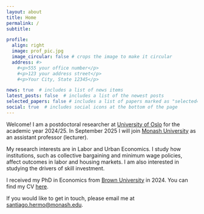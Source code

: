 ```yaml
---
layout: about
title: Home
permalink: /
subtitle: 

profile:
  align: right
  image: prof_pic.jpg
  image_circular: false # crops the image to make it circular
  address: #>
    #<p>555 your office number</p>
    #<p>123 your address street</p>
    #<p>Your City, State 12345</p>

news: true  # includes a list of news items
latest_posts: false  # includes a list of the newest posts
selected_papers: false # includes a list of papers marked as "selected={true}"
social: true  # includes social icons at the bottom of the page
---
```


Welcome! 
I am a postdoctoral researcher at [University of Oslo](https://www.sv.uio.no/econ/english/)
for the academic year 2024/25.
In September 2025 I will join [Monash University](https://www.monash.edu/business/economics) as 
an assistant professor (lecturer).

My research interests are in Labor and Urban Economics.
I study how institutions, such as collective bargaining and minimum wage policies, 
affect outcomes in labor and housing markets.
I am also interested in studying the drivers of skill investment.

I received my PhD in Economics from [Brown University](https://economics.brown.edu/) in 2024.
You can find my CV 
<a href="assets/pdf/cv.pdf" target="_blank">here</a>.

If you would like to get in touch, please email me at
[santiago.hermo@monash.edu](mailto:santiago.hermo@monash.edu).
